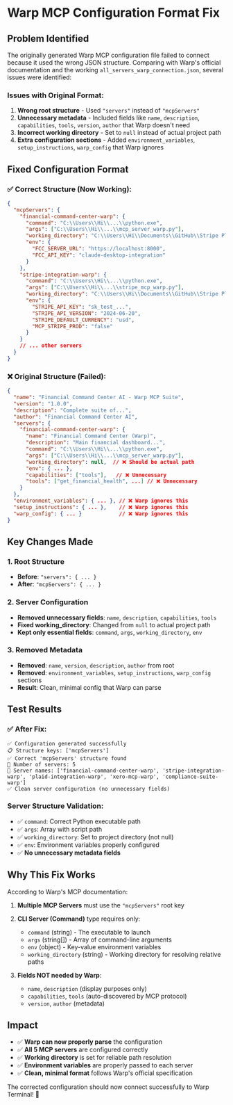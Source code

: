 # Warp MCP Configuration Format Fix

## Problem Identified

The originally generated Warp MCP configuration file failed to connect because it used the wrong JSON structure. Comparing with Warp's official documentation and the working `all_servers_warp_connection.json`, several issues were identified:

### Issues with Original Format:
1. **Wrong root structure** - Used `"servers"` instead of `"mcpServers"`
2. **Unnecessary metadata** - Included fields like `name`, `description`, `capabilities`, `tools`, `version`, `author` that Warp doesn't need
3. **Incorrect working directory** - Set to `null` instead of actual project path
4. **Extra configuration sections** - Added `environment_variables`, `setup_instructions`, `warp_config` that Warp ignores

## Fixed Configuration Format

### ✅ **Correct Structure (Now Working):**

```json
{
  "mcpServers": {
    "financial-command-center-warp": {
      "command": "C:\\Users\\Hi\\...\\python.exe",
      "args": ["C:\\Users\\Hi\\...\\mcp_server_warp.py"],
      "working_directory": "C:\\Users\\Hi\\Documents\\GitHub\\Stripe Playground\\Financial-Command-Center-AI",
      "env": {
        "FCC_SERVER_URL": "https://localhost:8000",
        "FCC_API_KEY": "claude-desktop-integration"
      }
    },
    "stripe-integration-warp": {
      "command": "C:\\Users\\Hi\\...\\python.exe", 
      "args": ["C:\\Users\\Hi\\...\\stripe_mcp_warp.py"],
      "working_directory": "C:\\Users\\Hi\\Documents\\GitHub\\Stripe Playground\\Financial-Command-Center-AI",
      "env": {
        "STRIPE_API_KEY": "sk_test_...",
        "STRIPE_API_VERSION": "2024-06-20",
        "STRIPE_DEFAULT_CURRENCY": "usd",
        "MCP_STRIPE_PROD": "false"
      }
    }
    // ... other servers
  }
}
```

### ❌ **Original Structure (Failed):**

```json
{
  "name": "Financial Command Center AI - Warp MCP Suite",
  "version": "1.0.0", 
  "description": "Complete suite of...",
  "author": "Financial Command Center AI",
  "servers": {
    "financial-command-center-warp": {
      "name": "Financial Command Center (Warp)",
      "description": "Main financial dashboard...",
      "command": "C:\\Users\\Hi\\...\\python.exe",
      "args": ["C:\\Users\\Hi\\...\\mcp_server_warp.py"],
      "working_directory": null,  // ❌ Should be actual path
      "env": { ... },
      "capabilities": ["tools"],   // ❌ Unnecessary
      "tools": ["get_financial_health", ...] // ❌ Unnecessary
    }
  },
  "environment_variables": { ... }, // ❌ Warp ignores this
  "setup_instructions": { ... },    // ❌ Warp ignores this
  "warp_config": { ... }            // ❌ Warp ignores this
}
```

## Key Changes Made

### 1. **Root Structure**
- **Before**: `"servers": { ... }`
- **After**: `"mcpServers": { ... }`

### 2. **Server Configuration**
- **Removed unnecessary fields**: `name`, `description`, `capabilities`, `tools`
- **Fixed working_directory**: Changed from `null` to actual project path
- **Kept only essential fields**: `command`, `args`, `working_directory`, `env`

### 3. **Removed Metadata**
- **Removed**: `name`, `version`, `description`, `author` from root
- **Removed**: `environment_variables`, `setup_instructions`, `warp_config` sections
- **Result**: Clean, minimal config that Warp can parse

## Test Results

### ✅ **After Fix:**
```
✅ Configuration generated successfully
📋 Structure keys: ['mcpServers']
✅ Correct 'mcpServers' structure found
🔧 Number of servers: 5
📝 Server names: ['financial-command-center-warp', 'stripe-integration-warp', 'plaid-integration-warp', 'xero-mcp-warp', 'compliance-suite-warp']
✅ Clean server configuration (no unnecessary fields)
```

### Server Structure Validation:
- ✅ `command`: Correct Python executable path
- ✅ `args`: Array with script path
- ✅ `working_directory`: Set to project directory (not null)
- ✅ `env`: Environment variables properly configured
- ✅ **No unnecessary metadata fields**

## Why This Fix Works

According to Warp's MCP documentation:

1. **Multiple MCP Servers** must use the `"mcpServers"` root key
2. **CLI Server (Command)** type requires only:
   - `command` (string) - The executable to launch
   - `args` (string[]) - Array of command-line arguments
   - `env` (object) - Key-value environment variables
   - `working_directory` (string) - Working directory for resolving relative paths

3. **Fields NOT needed by Warp**:
   - `name`, `description` (display purposes only)
   - `capabilities`, `tools` (auto-discovered by MCP protocol)
   - `version`, `author` (metadata)

## Impact

- ✅ **Warp can now properly parse** the configuration
- ✅ **All 5 MCP servers** are configured correctly
- ✅ **Working directory** is set for reliable path resolution
- ✅ **Environment variables** are properly passed to each server
- ✅ **Clean, minimal format** follows Warp's official specification

The corrected configuration should now connect successfully to Warp Terminal! 🎉